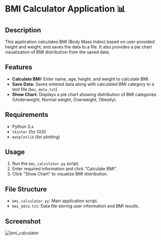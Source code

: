 # BMI Calculator Application 📊

## Description
This application calculates BMI (Body Mass Index) based on user-provided height and weight, and saves the data to a file. It also provides a pie chart visualization of BMI distribution from the saved data.

## Features
- **Calculate BMI:** Enter name, age, height, and weight to calculate BMI.
- **Save Data:** Saves entered data along with calculated BMI category to a text file (`bmi_data.txt`).
- **Show Chart:** Displays a pie chart showing distribution of BMI categories (Underweight, Normal weight, Overweight, Obesity).

## Requirements
- Python 3.x
- `tkinter` (for GUI)
- `matplotlib` (for plotting)

## Usage
1. Run the `bmi_calculator.py` script.
2. Enter required information and click "Calculate BMI".
3. Click "Show Chart" to visualize BMI distribution.

## File Structure
- `bmi_calculator.py`: Main application script.
- `bmi_data.txt`: Data file storing user information and BMI results.

## Screenshot

![bmi_calculator](https://github.com/JuliaFSO/bmi_calculator/assets/81381511/c49140a4-dfdb-4f6c-ba53-8400bf9626c8)
